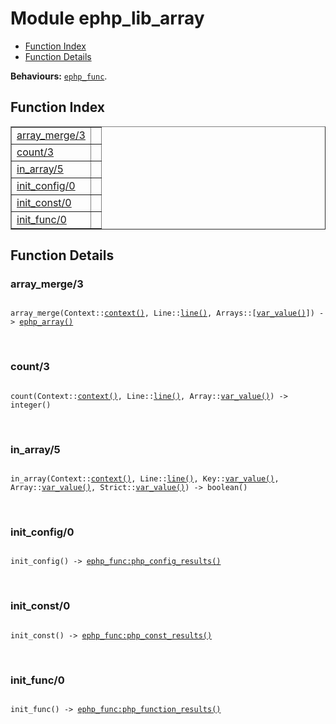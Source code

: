 

# Module ephp_lib_array #
* [Function Index](#index)
* [Function Details](#functions)

__Behaviours:__ [`ephp_func`](ephp_func.md).

<a name="index"></a>

## Function Index ##


<table width="100%" border="1" cellspacing="0" cellpadding="2" summary="function index"><tr><td valign="top"><a href="#array_merge-3">array_merge/3</a></td><td></td></tr><tr><td valign="top"><a href="#count-3">count/3</a></td><td></td></tr><tr><td valign="top"><a href="#in_array-5">in_array/5</a></td><td></td></tr><tr><td valign="top"><a href="#init_config-0">init_config/0</a></td><td></td></tr><tr><td valign="top"><a href="#init_const-0">init_const/0</a></td><td></td></tr><tr><td valign="top"><a href="#init_func-0">init_func/0</a></td><td></td></tr></table>


<a name="functions"></a>

## Function Details ##

<a name="array_merge-3"></a>

### array_merge/3 ###

<pre><code>
array_merge(Context::<a href="#type-context">context()</a>, Line::<a href="#type-line">line()</a>, Arrays::[<a href="#type-var_value">var_value()</a>]) -&gt; <a href="#type-ephp_array">ephp_array()</a>
</code></pre>
<br />

<a name="count-3"></a>

### count/3 ###

<pre><code>
count(Context::<a href="#type-context">context()</a>, Line::<a href="#type-line">line()</a>, Array::<a href="#type-var_value">var_value()</a>) -&gt; integer()
</code></pre>
<br />

<a name="in_array-5"></a>

### in_array/5 ###

<pre><code>
in_array(Context::<a href="#type-context">context()</a>, Line::<a href="#type-line">line()</a>, Key::<a href="#type-var_value">var_value()</a>, Array::<a href="#type-var_value">var_value()</a>, Strict::<a href="#type-var_value">var_value()</a>) -&gt; boolean()
</code></pre>
<br />

<a name="init_config-0"></a>

### init_config/0 ###

<pre><code>
init_config() -&gt; <a href="ephp_func.md#type-php_config_results">ephp_func:php_config_results()</a>
</code></pre>
<br />

<a name="init_const-0"></a>

### init_const/0 ###

<pre><code>
init_const() -&gt; <a href="ephp_func.md#type-php_const_results">ephp_func:php_const_results()</a>
</code></pre>
<br />

<a name="init_func-0"></a>

### init_func/0 ###

<pre><code>
init_func() -&gt; <a href="ephp_func.md#type-php_function_results">ephp_func:php_function_results()</a>
</code></pre>
<br />

